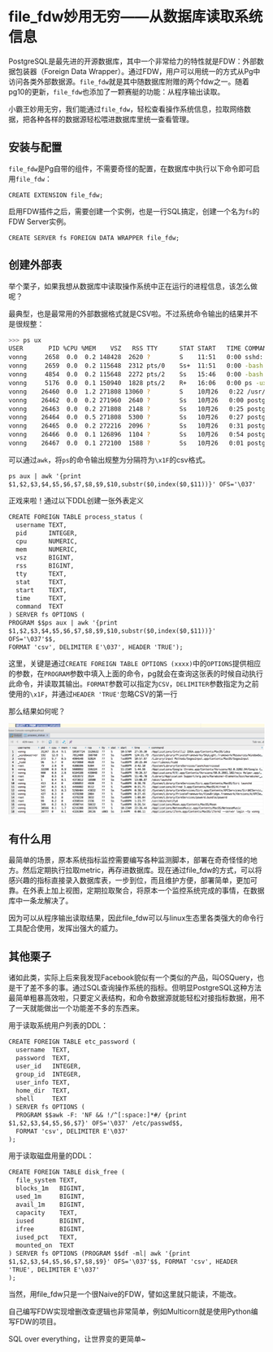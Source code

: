 # file_fdw妙用无穷——从数据库读取系统信息

PostgreSQL是最先进的开源数据库，其中一个非常给力的特性就是FDW：外部数据包装器（Foreign Data Wrapper）。通过FDW，用户可以用统一的方式从Pg中访问各类外部数据源。`file_fdw`就是其中随数据库附赠的两个fdw之一。随着pg10的更新，`file_fdw`也添加了一颗赛艇的功能：从程序输出读取。

小霸王妙用无穷，我们能通过`file_fdw`，轻松查看操作系统信息，拉取网络数据，把各种各样的数据源轻松喂进数据库里统一查看管理。



## 安装与配置

`file_fdw`是Pg自带的组件，不需要奇怪的配置，在数据库中执行以下命令即可启用`file_fdw`：

```plsql
CREATE EXTENSION file_fdw;
```

启用FDW插件之后，需要创建一个实例，也是一行SQL搞定，创建一个名为`fs`的FDW Server实例。

```plsql
CREATE SERVER fs FOREIGN DATA WRAPPER file_fdw;
```



## 创建外部表

举个栗子，如果我想从数据库中读取操作系统中正在运行的进程信息，该怎么做呢？

最典型，也是最常用的外部数据格式就是CSV啦。不过系统命令输出的结果并不是很规整：

```bash
>>> ps ux
USER       PID %CPU %MEM    VSZ   RSS TTY      STAT START   TIME COMMAND
vonng     2658  0.0  0.2 148428  2620 ?        S    11:51   0:00 sshd: vonng@pts/0,pts/2
vonng     2659  0.0  0.2 115648  2312 pts/0    Ss+  11:51   0:00 -bash
vonng     4854  0.0  0.2 115648  2272 pts/2    Ss   15:46   0:00 -bash
vonng     5176  0.0  0.1 150940  1828 pts/2    R+   16:06   0:00 ps -ux
vonng    26460  0.0  1.2 271808 13060 ?        S    10月26   0:22 /usr/local/pgsql/bin/postgres
vonng    26462  0.0  0.2 271960  2640 ?        Ss   10月26   0:00 postgres: checkpointer process
vonng    26463  0.0  0.2 271808  2148 ?        Ss   10月26   0:25 postgres: writer process
vonng    26464  0.0  0.5 271808  5300 ?        Ss   10月26   0:27 postgres: wal writer process
vonng    26465  0.0  0.2 272216  2096 ?        Ss   10月26   0:31 postgres: autovacuum launcher process
vonng    26466  0.0  0.1 126896  1104 ?        Ss   10月26   0:54 postgres: stats collector process
vonng    26467  0.0  0.1 272100  1588 ?        Ss   10月26   0:01 postgres: bgworker: logical replication launcher

```

可以通过`awk`，将`ps`的命令输出规整为分隔符为`\x1F`的csv格式。

```
ps aux | awk '{print $1,$2,$3,$4,$5,$6,$7,$8,$9,$10,substr($0,index($0,$11))}' OFS='\037'
```

正戏来啦！通过以下DDL创建一张外表定义

```plsql
CREATE FOREIGN TABLE process_status (
  username TEXT,
  pid      INTEGER,
  cpu      NUMERIC,
  mem      NUMERIC,
  vsz      BIGINT,
  rss      BIGINT,
  tty      TEXT,
  stat     TEXT,
  start    TEXT,
  time     TEXT,
  command  TEXT
) SERVER fs OPTIONS (
PROGRAM $$ps aux | awk '{print $1,$2,$3,$4,$5,$6,$7,$8,$9,$10,substr($0,index($0,$11))}' OFS='\037'$$,
FORMAT 'csv', DELIMITER E'\037', HEADER 'TRUE');
```

这里，关键是通过`CREATE FOREIGN TABLE OPTIONS (xxxx)`中的`OPTIONS`提供相应的参数，在`PROGRAM`参数中填入上面的命令，pg就会在查询这张表的时候自动执行此命令，并读取其输出。`FORMAT`参数可以指定为`CSV`，`DELIMITER`参数指定为之前使用的`\x1F`，并通过`HEADER 'TRUE'`忽略CSV的第一行



那么结果如何呢？

![](img/file_fdw.png)



## 有什么用

最简单的场景，原本系统指标监控需要编写各种监测脚本，部署在奇奇怪怪的地方。然后定期执行拉取metric，再存进数据库。现在通过file_fdw的方式，可以将感兴趣的指标直接录入数据库表，一步到位，而且维护方便，部署简单，更加可靠。在外表上加上视图，定期拉取聚合，将原本一个监控系统完成的事情，在数据库中一条龙解决了。

因为可以从程序输出读取结果，因此file_fdw可以与linux生态里各类强大的命令行工具配合使用，发挥出强大的威力。



## 其他栗子

诸如此类，实际上后来我发现Facebook貌似有一个类似的产品，叫OSQuery，也是干了差不多的事。通过SQL查询操作系统的指标。但明显PostgreSQL这种方法最简单粗暴高效啦，只要定义表结构，和命令数据源就能轻松对接指标数据，用不了一天就能做出一个功能差不多的东西来。

用于读取系统用户列表的DDL：

```plsql
CREATE FOREIGN TABLE etc_password (
  username  TEXT,
  password  TEXT,
  user_id   INTEGER,
  group_id  INTEGER,
  user_info TEXT,
  home_dir  TEXT,
  shell     TEXT
) SERVER fs OPTIONS (
  PROGRAM $$awk -F: 'NF && !/^[:space:]*#/ {print $1,$2,$3,$4,$5,$6,$7}' OFS='\037' /etc/passwd$$, 
  FORMAT 'csv', DELIMITER E'\037'
);
```

用于读取磁盘用量的DDL：

```plsql
CREATE FOREIGN TABLE disk_free (
  file_system TEXT,
  blocks_1m   BIGINT,
  used_1m     BIGINT,
  avail_1m    BIGINT,
  capacity    TEXT,
  iused       BIGINT,
  ifree       BIGINT,
  iused_pct   TEXT,
  mounted_on  TEXT
) SERVER fs OPTIONS (PROGRAM $$df -ml| awk '{print $1,$2,$3,$4,$5,$6,$7,$8,$9}' OFS='\037'$$, FORMAT 'csv', HEADER 'TRUE', DELIMITER E'\037'
);
```

当然，用file_fdw只是一个很Naive的FDW，譬如这里就只能读，不能改。

自己编写FDW实现增删改查逻辑也非常简单，例如Multicorn就是使用Python编写FDW的项目。

SQL over everything，让世界变的更简单~